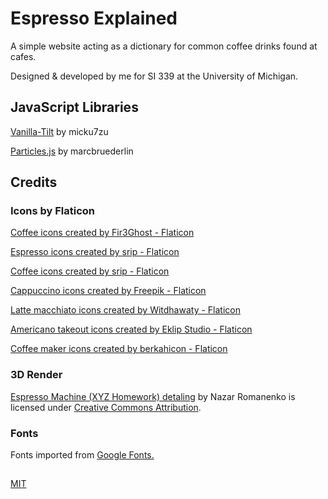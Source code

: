 # Espresso Explained

A simple website acting as a dictionary for common coffee drinks found at cafes.

Designed & developed by me for SI 339 at the University of Michigan.

## JavaScript Libraries

[Vanilla-Tilt](https://micku7zu.github.io/vanilla-tilt.js/) by micku7zu

[Particles.js](https://github.com/marcbruederlin/particles.js) by marcbruederlin

## Credits

### Icons by Flaticon

[Coffee icons created by Fir3Ghost - Flaticon](https://www.flaticon.com/free-icons/coffee)

[Espresso icons created by srip - Flaticon](https://www.flaticon.com/free-icons/espresso)

[Coffee icons created by srip - Flaticon](https://www.flaticon.com/free-icons/coffee)

[Cappuccino icons created by Freepik - Flaticon](https://www.flaticon.com/free-icons/cappuccino)

[Latte macchiato icons created by Witdhawaty - Flaticon](https://www.flaticon.com/free-icons/latte-macchiato)

[Americano takeout icons created by Eklip Studio - Flaticon](https://www.flaticon.com/free-icons/americano-takeout)

[Coffee maker icons created by berkahicon - Flaticon](https://www.flaticon.com/free-icons/coffee-maker)

### 3D Render

[Espresso Machine (XYZ Homework) detaling](https://skfb.ly/6ZDUp) by Nazar Romanenko is licensed under [Creative Commons Attribution](http://creativecommons.org/licenses/by/4.0/).

### Fonts

Fonts imported from [Google Fonts.](https://fonts.google.com)

##

[MIT](https://choosealicense.com/licenses/mit/)
